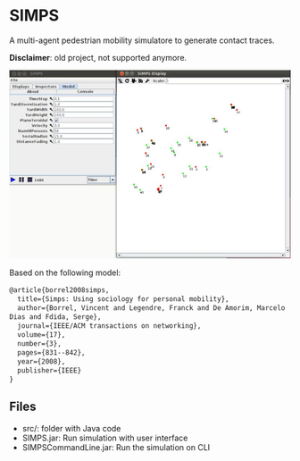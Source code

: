 # SIMPS

A multi-agent pedestrian mobility simulatore to generate contact traces.

**Disclaimer**: old project, not supported anymore. 

![Alt text](SIMPS_image.jpeg?raw=true "User Interface")


Based on the following model:
```
@article{borrel2008simps,
  title={Simps: Using sociology for personal mobility},
  author={Borrel, Vincent and Legendre, Franck and De Amorim, Marcelo Dias and Fdida, Serge},
  journal={IEEE/ACM transactions on networking},
  volume={17},
  number={3},
  pages={831--842},
  year={2008},
  publisher={IEEE}
}
```

## Files

- src/: folder with Java code
- SIMPS.jar: Run simulation with user interface
- SIMPSCommandLine.jar: Run the simulation on CLI
